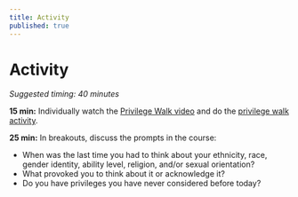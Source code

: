 ```yaml
---
title: Activity
published: true
---
```


# Activity
_Suggested timing: 40 minutes_

**15 min:** Individually watch the [Privilege Walk video](https://www.youtube.com/watch?v=kyl4EJhq47A) and do the [privilege walk activity](https://uh.edu/cdi/diversity_education/resources/_files/_activities/privilege-walk.pdf).

**25 min:** In breakouts, discuss the prompts in the course: 
*   When was the last time you had to think about your ethnicity, race, gender identity, ability level, religion, and/or sexual orientation?
*   What provoked you to think about it or acknowledge it?
*   Do you have privileges you have never considered before today?